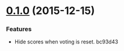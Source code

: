 <a name="0.1.0"></a>
# [0.1.0](//compare/v0.0.2...v0.1.0) (2015-12-15)


### Features

* Hide scores when voting is reset. bc93d43



